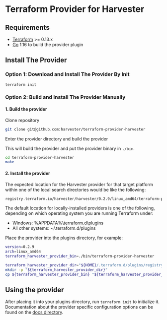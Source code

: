 Terraform Provider for Harvester
==================================

## Requirements

- [Terraform](https://www.terraform.io/downloads.html) >= 0.13.x
- [Go](https://golang.org/doc/install) 1.16 to build the provider plugin

## Install The Provider

### Option 1: Download and Install The Provider By Init
```bash
terraform init
```

### Option 2: Build and Install The Provider Manually

#### 1. Build the provider

Clone repository

```bash
git clone git@github.com:harvester/terraform-provider-harvester
```

Enter the provider directory and build the provider

This will build the provider and put the provider binary in `./bin`.

```bash
cd terraform-provider-harvester
make
```

#### 2. Install the provider
The expected location for the Harvester provider for that target platform within one of the local search directories would be like the following:
```bash
registry.terraform.io/harvester/harvester/0.2.9/linux_amd64/terraform-provider-harvester_v0.2.9
```

The default location for locally-installed providers is one of the following, depending on which operating system you are running Terraform under:
* Windows: %APPDATA%\terraform.d\plugins
* All other systems: ~/.terraform.d/plugins

Place the provider into the plugins directory, for example:
```bash
version=0.2.9
arch=linux_amd64
terraform_harvester_provider_bin=./bin/terraform-provider-harvester

terraform_harvester_provider_dir="${HOME}/.terraform.d/plugins/registry.terraform.io/harvester/harvester/${version}/${arch}/"
mkdir -p "${terraform_harvester_provider_dir}"
cp ${terraform_harvester_provider_bin} "${terraform_harvester_provider_dir}/terraform-provider-harvester_v${version}"}
```

## Using the provider
After placing it into your plugins directory,  run `terraform init` to initialize it.
Documentation about the provider specific configuration options can be found on the [docs directory](docs).
